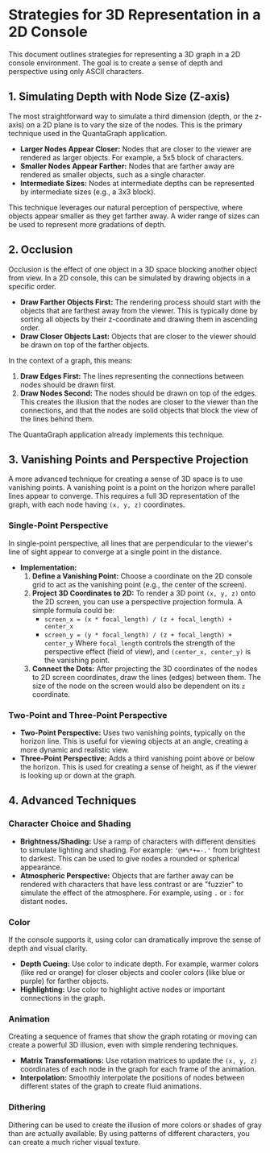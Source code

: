 # Strategies for 3D Representation in a 2D Console

This document outlines strategies for representing a 3D graph in a 2D console environment. The goal is to create a sense of depth and perspective using only ASCII characters.

## 1. Simulating Depth with Node Size (Z-axis)

The most straightforward way to simulate a third dimension (depth, or the z-axis) on a 2D plane is to vary the size of the nodes. This is the primary technique used in the QuantaGraph application.

*   **Larger Nodes Appear Closer:** Nodes that are closer to the viewer are rendered as larger objects. For example, a 5x5 block of characters.
*   **Smaller Nodes Appear Farther:** Nodes that are farther away are rendered as smaller objects, such as a single character.
*   **Intermediate Sizes:** Nodes at intermediate depths can be represented by intermediate sizes (e.g., a 3x3 block).

This technique leverages our natural perception of perspective, where objects appear smaller as they get farther away. A wider range of sizes can be used to represent more gradations of depth.

## 2. Occlusion

Occlusion is the effect of one object in a 3D space blocking another object from view. In a 2D console, this can be simulated by drawing objects in a specific order.

*   **Draw Farther Objects First:** The rendering process should start with the objects that are farthest away from the viewer. This is typically done by sorting all objects by their z-coordinate and drawing them in ascending order.
*   **Draw Closer Objects Last:** Objects that are closer to the viewer should be drawn on top of the farther objects.

In the context of a graph, this means:
1.  **Draw Edges First:** The lines representing the connections between nodes should be drawn first.
2.  **Draw Nodes Second:** The nodes should be drawn on top of the edges. This creates the illusion that the nodes are closer to the viewer than the connections, and that the nodes are solid objects that block the view of the lines behind them.

The QuantaGraph application already implements this technique.

## 3. Vanishing Points and Perspective Projection

A more advanced technique for creating a sense of 3D space is to use vanishing points. A vanishing point is a point on the horizon where parallel lines appear to converge. This requires a full 3D representation of the graph, with each node having `(x, y, z)` coordinates.

### Single-Point Perspective

In single-point perspective, all lines that are perpendicular to the viewer's line of sight appear to converge at a single point in the distance.

*   **Implementation:**
    1.  **Define a Vanishing Point:** Choose a coordinate on the 2D console grid to act as the vanishing point (e.g., the center of the screen).
    2.  **Project 3D Coordinates to 2D:** To render a 3D point `(x, y, z)` onto the 2D screen, you can use a perspective projection formula. A simple formula could be:
        *   `screen_x = (x * focal_length) / (z + focal_length) + center_x`
        *   `screen_y = (y * focal_length) / (z + focal_length) + center_y`
        Where `focal_length` controls the strength of the perspective effect (field of view), and `(center_x, center_y)` is the vanishing point.
    3.  **Connect the Dots:** After projecting the 3D coordinates of the nodes to 2D screen coordinates, draw the lines (edges) between them. The size of the node on the screen would also be dependent on its `z` coordinate.

### Two-Point and Three-Point Perspective

*   **Two-Point Perspective:** Uses two vanishing points, typically on the horizon line. This is useful for viewing objects at an angle, creating a more dynamic and realistic view.
*   **Three-Point Perspective:** Adds a third vanishing point above or below the horizon. This is used for creating a sense of height, as if the viewer is looking up or down at the graph.

## 4. Advanced Techniques

### Character Choice and Shading

*   **Brightness/Shading:** Use a ramp of characters with different densities to simulate lighting and shading. For example: `'@#%*+=-.'` from brightest to darkest. This can be used to give nodes a rounded or spherical appearance.
*   **Atmospheric Perspective:** Objects that are farther away can be rendered with characters that have less contrast or are "fuzzier" to simulate the effect of the atmosphere. For example, using `.` or `:` for distant nodes.

### Color

If the console supports it, using color can dramatically improve the sense of depth and visual clarity.

*   **Depth Cueing:** Use color to indicate depth. For example, warmer colors (like red or orange) for closer objects and cooler colors (like blue or purple) for farther objects.
*   **Highlighting:** Use color to highlight active nodes or important connections in the graph.

### Animation

Creating a sequence of frames that show the graph rotating or moving can create a powerful 3D illusion, even with simple rendering techniques.

*   **Matrix Transformations:** Use rotation matrices to update the `(x, y, z)` coordinates of each node in the graph for each frame of the animation.
*   **Interpolation:** Smoothly interpolate the positions of nodes between different states of the graph to create fluid animations.

### Dithering

Dithering can be used to create the illusion of more colors or shades of gray than are actually available. By using patterns of different characters, you can create a much richer visual texture.
